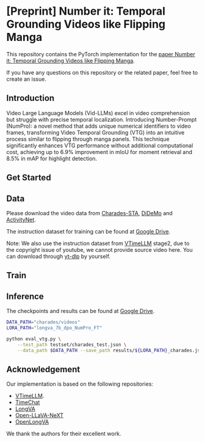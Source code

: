 # [Preprint] Number it: Temporal Grounding Videos like Flipping Manga
This repository contains the PyTorch implementation for the [paper Number it: Temporal Grounding Videos like Flipping Manga](https://arxiv.org/abs/2411.10332).

If you have any questions on this repository or the related paper, feel free to create an issue.

## Introduction
Video Large Language Models (Vid-LLMs) excel in video comprehension but struggle with precise temporal localization. Introducing Number-Prompt (NumPro): a novel method that adds unique numerical identifiers to video frames, transforming Video Temporal Grounding (VTG) into an intuitive process similar to flipping through manga panels. This technique significantly enhances VTG performance without additional computational cost, achieving up to 6.9% improvement in mIoU for moment retrieval and 8.5% in mAP for highlight detection.

## Get Started

## Data
Please download the video data from [Charades-STA](http://vuchallenge.org/charades.html), [DiDeMo](https://github.com/LisaAnne/TemporalLanguageRelease) and [ActivityNet](http://activity-net.org/download.html).

The instruction dataset for training can be found at [Google Drive](https://drive.google.com/drive/folders/13NYRDC87Uc4AqaT5FBHA7QkHV5OMl-v8?usp=sharing).

Note: We also use the instruction dataset from [VTimeLLM](https://github.com/huangb23/VTimeLLM) stage2, due to the copyright issue of youtube, we cannot provide source video here. You can download through [yt-dlp](https://github.com/yt-dlp/yt-dlp) by yourself.
## Train

## Inference
The checkpoints and results can be found at [Google Drive](https://drive.google.com/drive/folders/13NYRDC87Uc4AqaT5FBHA7QkHV5OMl-v8?usp=sharing).
```bash
DATA_PATH="charades/videos"
LORA_PATH="longva_7b_dpo_NumPro_FT"

python eval_vtg.py \
    --test_path testset/charades_test.json \
    --data_path $DATA_PATH --save_path results/${LORA_PATH}_charades.json 
```
## Acknowledgement
Our implementation is based on the following repositories:

- [VTimeLLM](https://github.com/huangb23/VTimeLLM). 
- [TimeChat](https://github.com/RenShuhuai-Andy/TimeChat)
- [LongVA](https://github.com/EvolvingLMMs-Lab/LongVA)
- [Open-LLaVA-NeXT](https://github.com/xiaoachen98/Open-LLaVA-NeXT)
- [OpenLongVA](https://github.com/LaBaZh/OpenLongVA)

We thank the authors for their excellent work.
